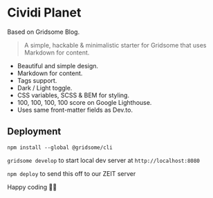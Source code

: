 # Cividi Planet

Based on Gridsome Blog.

> A simple, hackable & minimalistic starter for Gridsome that uses Markdown for content.

- Beautiful and simple design.
- Markdown for content.
- Tags support.
- Dark / Light toggle.
- CSS variables, SCSS & BEM for styling.
- 100, 100, 100, 100 score on Google Lighthouse.
- Uses same front-matter fields as Dev.to.

## Deployment

`npm install --global @gridsome/cli`

`gridsome develop` to start local dev server at `http://localhost:8080`

`npm deploy` to send this off to our ZEIT server

Happy coding 🎉🙌
